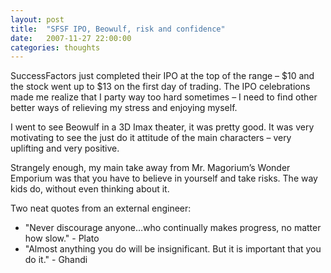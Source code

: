 ```yaml
---
layout: post
title:  "SFSF IPO, Beowulf, risk and confidence"
date:   2007-11-27 22:00:00
categories: thoughts
---
```


SuccessFactors just completed their IPO at the top of the range – $10 and the stock went up to $13 on the first day of trading.  The IPO celebrations made me realize that I party way too hard sometimes – I need to find other better ways of relieving my stress and enjoying myself.

I went to see Beowulf in a 3D Imax theater, it was pretty good. It was very motivating to see the just do it attitude of the main characters – very uplifting and very positive.

Strangely enough, my main take away from Mr. Magorium’s Wonder Emporium was that you have to believe in yourself and take risks.  The way kids do, without even thinking about it.

Two neat quotes from an external engineer:

* "Never discourage anyone…who continually makes progress, no matter how slow." - Plato
* "Almost anything you do will be insignificant.  But it is important that you do it." - Ghandi
